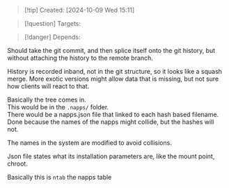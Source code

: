 
>[!tip] Created: [2024-10-09 Wed 15:11]

>[!question] Targets: 

>[!danger] Depends: 

Should take the git commit, and then splice itself onto the git history, but without attaching the history to the remote branch.

History is recorded inband, not in the git structure, so it looks like a squash merge.
More exotic versions might allow data that is missing, but not sure how clients will react to that.

Basically the tree comes in.  
This would be in the `.napps/` folder.  
There would be a napps.json file that linked to each hash based filename.
Done because the names of the napps might collide, but the hashes will not.

The names in the system are modified to avoid collisions.

Json file states what its installation parameters are, like the mount point, chroot.

Basically this is `ntab` the napps table